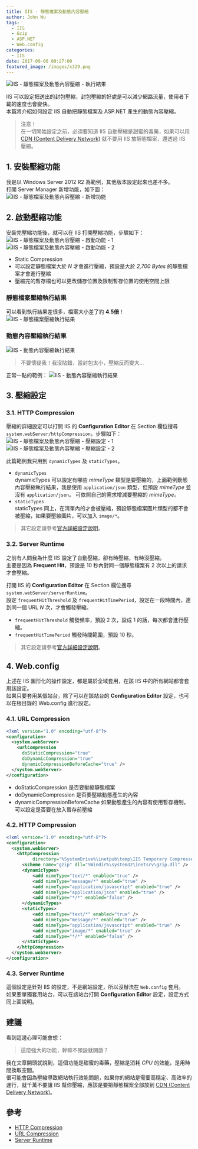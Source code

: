 ```yaml
---
title: IIS - 靜態檔案及動態內容壓縮
author: John Wu
tags:
  - IIS
  - Gzip
  - ASP.NET
  - Web.config
categories:
  - IIS
date: 2017-09-06 09:27:00
featured_image: /images/x329.png
---
```

![IIS - 靜態檔案及動態內容壓縮 - 執行結果](/images/x329.png)

IIS 可以設定把送出的封包壓縮，封包壓縮的好處是可以減少網路流量，使用者下載的速度也會變快。  
本篇將介紹如何設定 IIS 自動把靜態檔案及 ASP.NET 產生的動態內容壓縮。  

<!-- more -->

> 注意！  
> 在一切開始設定之前，必須要知道 IIS 自動壓縮是甜蜜的毒藥，如果可以用 [CDN (Content Delivery Network)](https://zh.wikipedia.org/wiki/%E5%85%A7%E5%AE%B9%E5%82%B3%E9%81%9E%E7%B6%B2%E8%B7%AF) 就不要用 IIS 放靜態檔案，還透過 IIS 壓縮。

## 1. 安裝壓縮功能

我是以 Windows Server 2012 R2 為範例，其他版本設定起來也差不多。  
打開 Server Manager 新增功能，如下圖：
![IIS - 靜態檔案及動態內容壓縮 - 新增功能](/images/x326.png)

## 2. 啟動壓縮功能

安裝完壓縮功能後，就可以在 IIS 打開壓縮功能，步驟如下：
![IIS - 靜態檔案及動態內容壓縮 - 啟動功能 - 1](/images/x327.png)
![IIS - 靜態檔案及動態內容壓縮 - 啟動功能 - 2](/images/x328.png)
* Static Compression
 * 可以設定靜態檔案大於 *N* 才會進行壓縮，預設是大於 *2,700 Bytes* 的靜態檔案才會進行壓縮
 * 壓縮完的暫存檔也可以更改儲存位置及限制暫存位置的使用空間上限

### 靜態檔案壓縮執行結果

可以看到執行結果差很多，檔案大小差了約 **4.5倍**！
![IIS - 靜態檔案壓縮執行結果](/images/x329.png)

### 動態內容壓縮執行結果

![IIS - 動態內容壓縮執行結果](/images/x330.png)
> 不要懷疑我！我沒貼錯，當封包太小，壓縮反而變大...  

正常一點的範例：
![IIS - 動態內容壓縮執行結果](/images/x331.png)

## 3. 壓縮設定

### 3.1. HTTP Compression

壓縮的詳細設定可以打開 IIS 的 **Configuration Editor** 在 Section 欄位搜尋 `system.webServer/httpCompression`，步驟如下：
![IIS - 靜態檔案及動態內容壓縮 - 壓縮設定 - 1](/images/x332.png)
![IIS - 靜態檔案及動態內容壓縮 - 壓縮設定 - 2](/images/x333.png)

此篇範例我只用到 `dynamicTypes` 及 `staticTypes`。

* `dynamicTypes`  
dynamicTypes 可以設定有哪些 *mimeType* 類型是要壓縮的，上面範例動態內容壓縮執行結果，我是使用 `application/json` 類型，但預設 *mimeType* 並沒有 `application/json`。
可依照自己的需求增減要壓縮的 *mimeType*。
* `staticTypes`  
staticTypes 同上，在清單內的才會被壓縮，預設靜態檔案圖片類型的都不會被壓縮，如果要壓縮圖片，可以加入 `image/*`。  

> 其它設定請參考[官方詳細設定說明](https://docs.microsoft.com/en-us/iis/configuration/system.webserver/httpcompression/#configuration)。  

### 3.2. Server Runtime

之前有人問我為什麼 IIS 設定了自動壓縮，卻有時壓縮，有時沒壓縮。  
主要是因為 **Frequent Hit**，預設是 10 秒內對同一個靜態檔案有 2 次以上的請求才會壓縮。  

打開 IIS 的 **Configuration Editor** 在 Section 欄位搜尋 `system.webServer/serverRuntime`。  
設定 `frequentHitThreshold` 及 `frequentHitTimePeriod`，設定在一段時間內，連到同一個 URL *N* 次，才會觸發壓縮。  

* `frequentHitThreshold` 觸發頻率，預設 2 次，設成 1 的話，每次都會進行壓縮。  
* `frequentHitTimePeriod` 觸發時間範圍，預設 10 秒。  

> 其它設定請參考[官方詳細設定說明](https://docs.microsoft.com/en-us/iis/configuration/system.webserver/serverruntime#configuration)。  

## 4. Web.config

上述在 IIS 圖形化的操作設定，都是屬於全域套用，在該 IIS 中的所有網站都會套用該設定。  
如果只要套用某個站台，除了可以在該站台的 **Configuration Editor** 設定，也可以在根目錄的 Web.config 進行設定。  

### 4.1. URL Compression 

```xml
<?xml version="1.0" encoding="utf-8"?>
<configuration>
  <system.webServer>
    <urlCompression 
      doStaticCompression="true" 
      doDynamicCompression="true" 
      dynamicCompressionBeforeCache="true" />
  </system.webServer>
</configuration>
```
* doStaticCompression 是否要壓縮靜態檔案
* doDynamicCompression 是否要壓縮動態產生的內容
* dynamicCompressionBeforeCache 如果動態產生的內容有使用暫存機制，可以設定是否要在放入暫存前壓縮

### 4.2. HTTP Compression

```xml
<?xml version="1.0" encoding="utf-8"?>
<configuration>
  <system.webServer>
    <httpCompression
          directory="%SystemDrive%\inetpub\temp\IIS Temporary Compressed Files">
      <scheme name="gzip" dll="%Windir%\system32\inetsrv\gzip.dll" />
      <dynamicTypes>
          <add mimeType="text/*" enabled="true" />
          <add mimeType="message/*" enabled="true" />
          <add mimeType="application/javascript" enabled="true" />
          <add mimeType="application/json" enabled="true" />
          <add mimeType="*/*" enabled="false" />
      </dynamicTypes>
      <staticTypes>
          <add mimeType="text/*" enabled="true" />
          <add mimeType="message/*" enabled="true" />
          <add mimeType="application/javascript" enabled="true" />
          <add mimeType="image/*" enabled="true" />
          <add mimeType="*/*" enabled="false" />
      </staticTypes>
    </httpCompression>
  </system.webServer>
</configuration>
```

### 4.3. Server Runtime

這個設定是針對 IIS 的設定，不是網站設定，所以沒辦法在 `Web.config` 套用。  
如果要單獨套用站台，可以在該站台打開 **Configuration Editor** 設定，設定方式同上面說明。

## 建議

看到這邊心理可能會想：
> 這麼強大的功能，幹嘛不預設就開啟？　　

我在文章開頭就說到，這個功能是甜蜜的毒藥，壓縮是消耗 *CPU* 的效能，是用時間換取空間。  
很可能會因為壓縮導致網站執行效能問題，如果你的網站是需要高穩定、高效率的運行，就千萬不要讓 IIS 幫你壓縮，應該是要把靜態檔案全部放到 [CDN (Content Delivery Network)](https://zh.wikipedia.org/wiki/%E5%85%A7%E5%AE%B9%E5%82%B3%E9%81%9E%E7%B6%B2%E8%B7%AF)。

## 參考

* [HTTP Compression <httpCompression>](https://docs.microsoft.com/en-us/iis/configuration/system.webserver/httpcompression/)  
* [URL Compression <urlCompression>](https://docs.microsoft.com/en-us/iis/configuration/system.webserver/urlcompression)  
* [Server Runtime <serverRuntime>](https://docs.microsoft.com/en-us/iis/configuration/system.webserver/serverruntime)  